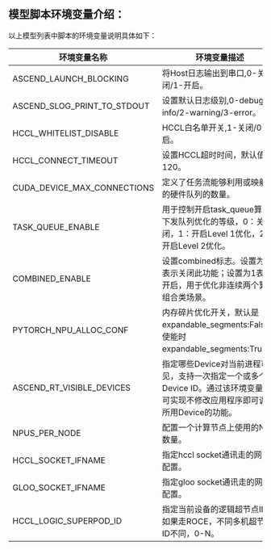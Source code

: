## 模型脚本环境变量介绍：

以上模型列表中脚本的环境变量说明具体如下：

| 环境变量名称                      | 环境变量描述                                                                    |
|-----------------------------|---------------------------------------------------------------------------|
| ASCEND_LAUNCH_BLOCKING      | 将Host日志输出到串口,0-关闭/1-开启。                                                   |
| ASCEND_SLOG_PRINT_TO_STDOUT | 设置默认日志级别,0-debug/1-info/2-warning/3-error。                                |
| HCCL_WHITELIST_DISABLE      | HCCL白名单开关,1-关闭/0-开启。                                                      |
| HCCL_CONNECT_TIMEOUT        | 设置HCCL超时时间，默认值为120。                                                       |
| CUDA_DEVICE_MAX_CONNECTIONS | 定义了任务流能够利用或映射到的硬件队列的数量。                                                   |
| TASK_QUEUE_ENABLE           | 用于控制开启task_queue算子下发队列优化的等级，0：关闭，1：开启Level 1优化，2：开启Level 2优化。             |
| COMBINED_ENABLE             | 设置combined标志。设置为0表示关闭此功能；设置为1表示开启，用于优化非连续两个算子组合类场景。                       |
| PYTORCH_NPU_ALLOC_CONF      | 内存碎片优化开关，默认是expandable_segments:False，使能时expandable_segments:True。        |
| ASCEND_RT_VISIBLE_DEVICES   | 指定哪些Device对当前进程可见，支持一次指定一个或多个Device ID。通过该环境变量，可实现不修改应用程序即可调整所用Device的功能。 |
| NPUS_PER_NODE               | 配置一个计算节点上使用的NPU数量。                                                        |
| HCCL_SOCKET_IFNAME          | 指定hccl socket通讯走的网卡配置。                                                    |
| GLOO_SOCKET_IFNAME          | 指定gloo socket通讯走的网卡配置。                                                    |
| HCCL_LOGIC_SUPERPOD_ID      | 指定当前设备的逻辑超节点ID，如果走ROCE，不同多机超节点ID不同，0-N。                                   |